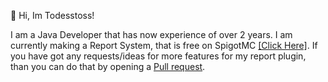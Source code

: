 👋 Hi, Im Todesstoss!

I am a Java Developer that has now experience of over 2 years. I am currently making a Report System, that is free on SpigotMC <a href="https://www.spigotmc.org/resources/100163/">[Click Here]</a>. If you have got any requests/ideas for more features for my report plugin, than you can do that by opening a <a href="https://github.com/TDSTOS/TDSTOS/pulls">Pull request</a>.

<!---
TDSTOS/TDSTOS is a ✨ special ✨ repository because its `README.md` (this file) appears on your GitHub profile.
You can click the Preview link to take a look at your changes.
--->
